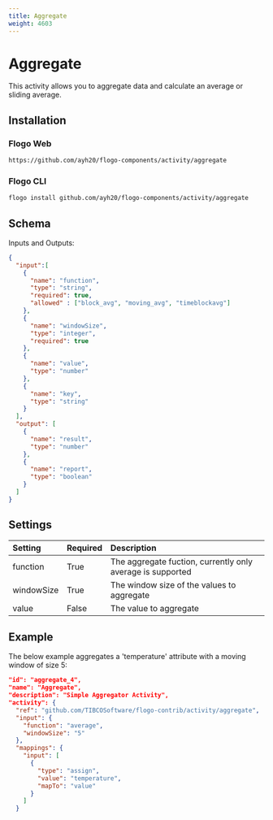```yaml
---
title: Aggregate
weight: 4603
---
```


# Aggregate
This activity allows you to aggregate data and calculate an average or sliding average.


## Installation
### Flogo Web
```bash
https://github.com/ayh20/flogo-components/activity/aggregate
```
### Flogo CLI
```bash
flogo install github.com/ayh20/flogo-components/activity/aggregate
```

## Schema
Inputs and Outputs:

```json
{
  "input":[
    {
      "name": "function",
      "type": "string",
      "required": true,
      "allowed" : ["block_avg", "moving_avg", "timeblockavg"]
    },
    {
      "name": "windowSize",
      "type": "integer",
      "required": true
    },
    {
      "name": "value",
      "type": "number"
    },
    {
      "name": "key",
      "type": "string"
    }
  ],
  "output": [
    {
      "name": "result",
      "type": "number"
    },
    {
      "name": "report",
      "type": "boolean"
    }
  ]
}
```

## Settings
| Setting     | Required | Description |
|:------------|:---------|:------------|
| function    | True     | The aggregate fuction, currently only average is supported |
| windowSize  | True     | The window size of the values to aggregate |
| value       | False    | The value to aggregate |


## Example
The below example aggregates a 'temperature' attribute with a moving window of size 5:

```json
"id": "aggregate_4",
"name": "Aggregate",
"description": "Simple Aggregator Activity",
"activity": {
  "ref": "github.com/TIBCOSoftware/flogo-contrib/activity/aggregate",
  "input": {
    "function": "average",
    "windowSize": "5"
  },
  "mappings": {
    "input": [
      {
        "type": "assign",
        "value": "temperature",
        "mapTo": "value"
      }
    ]
  }
```
